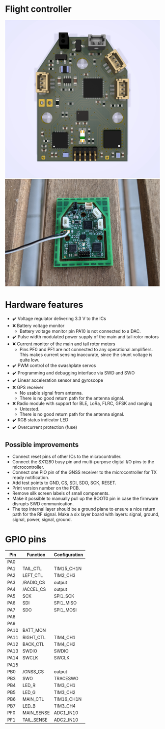 # Flight controller

![rendering](pictures/pcb.webp)
![photo](pictures/photo-v1.jpg)

# Hardware features

- :heavy_check_mark: Voltage regulator delivering 3.3 V to the ICs
- :x: Battery voltage monitor
  - Battery voltage monitor pin PA10 is not connected to a DAC.
- :heavy_check_mark: Pulse width modulated power supply of the main and tail rotor motors
- :x: Current monitor of the main and tail rotor motors
  - Pins PF0 and PF1 are not connected to any operational amplifiers. This makes
    current sensing inaccurate, since the shunt voltage is quite low.
- :heavy_check_mark: PWM control of the swashplate servos
- :heavy_check_mark: Programming and debugging interface via SWD and SWO
- :heavy_check_mark: Linear acceleration sensor and gyroscope
- :x: GPS receiver
  - No usable signal from antenna.
  - There is no good return path for the antenna signal.
- :x: Radio module with support for BLE, LoRa, FLRC, GFSK and ranging
  - Untested.
  - There is no good return path for the antenna signal.
- :heavy_check_mark: RGB status indicator LED
- :heavy_check_mark: Overcurrent protection (fuse)

## Possible improvements

- Connect reset pins of other ICs to the microcontroller.
- Connect the SX1280 busy pin and multi-purpose digital I/O pins to the
  microcontroller.
- Connect one PIO pin of the GNSS receiver to the microcontroller for TX ready
  notification.
- Add test points to GND, CS, SDI, SDO, SCK, RESET.
- Print version number on the PCB.
- Remove silk screen labels of small compenents.
- Make it possible to manually pull up the BOOT0 pin in case the firmware
  disrupts SWD communication.
- The top internal layer should be a ground plane to ensure a nice return path
  for the RF signal. Make a six layer board with layers: signal, ground, signal,
  power, signal, ground.

# GPIO pins

| Pin  | Function   | Configuration |
|------|------------|---------------|
| PA0  |            |               |
| PA1  | TAIL_CTL   | TIM15_CH1N    |
| PA2  | LEFT_CTL   | TIM2_CH3      |
| PA3  | /RADIO_CS  | output        |
| PA4  | /ACCEL_CS  | output        |
| PA5  | SCK        | SPI1_SCK      |
| PA6  | SDI        | SPI1_MISO     |
| PA7  | SDO        | SPI1_MOSI     |
| PA8  |            |               |
| PA9  |            |               |
| PA10 | BATT_MON   |               |
| PA11 | RIGHT_CTL  | TIM4_CH1      |
| PA12 | BACK_CTL   | TIM4_CH2      |
| PA13 | SWDIO      | SWDIO         |
| PA14 | SWCLK      | SWCLK         |
| PA15 |            |               |
| PB0  | /GNSS_CS   | output        |
| PB3  | SWO        | TRACESWO      |
| PB4  | LED_R      | TIM3_CH1      |
| PB5  | LED_G      | TIM3_CH2      |
| PB6  | MAIN_CTL   | TIM16_CH1N    |
| PB7  | LED_B      | TIM3_CH4      |
| PF0  | MAIN_SENSE | ADC1_IN10     |
| PF1  | TAIL_SENSE | ADC2_IN10     |
